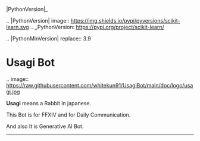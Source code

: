 |PythonVersion|_

.. |PythonVersion| image:: https://img.shields.io/pypi/pyversions/scikit-learn.svg
.. _PythonVersion: https://pypi.org/project/scikit-learn/

.. |PythonMinVersion| replace:: 3.9

# Usagi Bot

.. image:: https://raw.githubusercontent.com/whitekun91/UsagiBot/main/doc/logo/usagi.jpg


**Usagi** means a Rabbit in japanese.


This Bot is for FFXIV and for Daily Communication.

And also It is Generative AI Bot.

---

